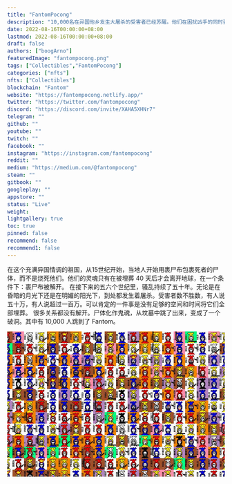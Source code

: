```yaml
---
title: "FantomPocong"
description: "10,000名在异国他乡发生大屠杀的受害者已经苏醒。他们在困扰凶手的同时要求伸张正义。"
date: 2022-08-16T00:00:00+08:00
lastmod: 2022-08-16T00:00:00+08:00
draft: false
authors: ["boogArno"]
featuredImage: "fantompocong.png"
tags: ["Collectibles","FantomPocong"]
categories: ["nfts"]
nfts: ["Collectibles"]
blockchain: "Fantom"
website: "https://fantompocong.netlify.app/"
twitter: "https://twitter.com/fantompocong"
discord: "https://discord.com/invite/XAHA5XHNr7"
telegram: ""
github: ""
youtube: ""
twitch: ""
facebook: ""
instagram: "https://instagram.com/fantompocong"
reddit: ""
medium: "https://medium.com/@fantompocong"
steam: ""
gitbook: ""
googleplay: ""
appstore: ""
status: "Live"
weight: 
lightgallery: true
toc: true
pinned: false
recommend: false
recommend1: false
---
```

在这个充满异国情调的祖国，从15世纪开始，当地人开始用裹尸布包裹死者的尸体，而不是烧死他们。他们的灵魂只有在被埋葬 40 天后才会离开地球，在一个条件下：裹尸布被解开。
在接下来的五六个世纪里，骚乱持续了五十年。无论是在昏暗的月光下还是在明媚的阳光下，到处都发生着屠杀。受害者数不胜数，有人说五十万，有人说超过一百万。可以肯定的一件事是没有足够的空间和时间将它们全部埋葬。
很多关系都没有解开。尸体化作鬼魂，从坟墓中跳了出来，变成了一个破洞。其中有 10,000 人跳到了 Fantom。

![fantompocong-dapp-collectibles-fantom-image1_90f0e27b3faa9bea39921b0fb77afe39](fantompocong-dapp-collectibles-fantom-image1_90f0e27b3faa9bea39921b0fb77afe39.png)
